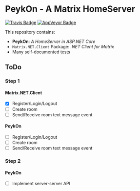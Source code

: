 # PeykOn - A Matrix HomeServer

[![Travis Badge]](https://travis-ci.org/poulad/PeykOn)
[![AppVeyor Badge]](https://ci.appveyor.com/project/Poulad/PeykOn)

This repository contains:

- **PeykOn**: _A HomeServer in ASP.NET Core_
- `Matrix.NET.Client` Package: _.NET Client for Matrix_
- Many self-documented tests

## ToDo

### Step 1

#### Matrix.NET.Client

- [X] Register/Login/Logout
- [ ] Create room
- [ ] Send/Receive room text message event

#### PeykOn

- [ ] Register/Login/Logout
- [ ] Create room
- [ ] Send/Receive room text message event

### Step 2

#### PeykOn

- [ ] Implement server-server API

[Travis Badge]: https://img.shields.io/travis/Poulad/PeykOn/master.svg?style=popout-square&logo=travis
[AppVeyor Badge]: https://img.shields.io/appveyor/ci/Poulad/PeykOn/master.svg?style=popout-square&logo=appveyor